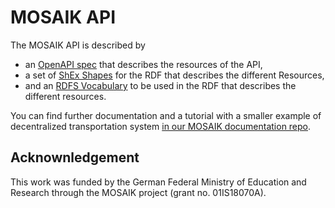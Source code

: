 # MOSAIK API
The MOSAIK API is described by
* an [OpenAPI spec](openapi.yaml) that describes the resources of the API,
* a set of [ShEx Shapes](shapes.shex) for the RDF that describes the different Resources,
* and an [RDFS Vocabulary](vocabulary.ttl) to be used in the RDF that describes the different resources.

You can find further documentation and a tutorial with a smaller example of decentralized transportation system [in our MOSAIK documentation repo](https://github.com/wintechis/mosaik-runtime-documentation).

## Acknownledgement
This work was funded by the German Federal Ministry of Education and Research through the MOSAIK project (grant no. 01IS18070A).
